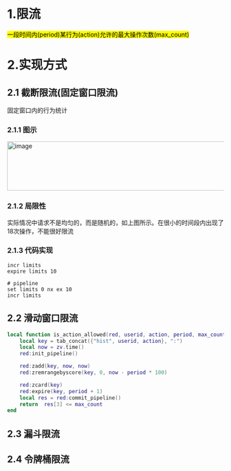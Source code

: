 # 1.限流
<mark>一段时间内(period)某行为(action)允许的最大操作次数(max_count)</mark>
# 2.实现方式

## 2.1 截断限流(固定窗口限流)
固定窗口内的行为统计
### 2.1.1 图示

<img width="631" height="114" alt="image" src="https://github.com/user-attachments/assets/aa7d7fd8-4900-40a5-8cce-560572ae42d3" />

### 2.1.2 局限性
实际情况中请求不是均匀的，而是随机的，如上图所示。在很小的时间段内出现了18次操作，不能很好限流

### 2.1.3 代码实现
```
incr limits
expire limits 10
```

```
# pipeline
set limits 0 nx ex 10
incr limits
```
## 2.2 滑动窗口限流
```lua
local function is_action_allowed(red, userid, action, period, max_count)
    local key = tab_concat({"hist", userid, action}, ":")
    local now = zv.time()
    red:init_pipeline()

    red:zadd(key, now, now)
    red:zremrangebyscore(key, 0, now - period * 100)

    red:zcard(key)
    red:expire(key, period + 1)
    local res = red:commit_pipeline()
    return  res[3] <= max_count
end
```


## 2.3 漏斗限流


## 2.4 令牌桶限流
